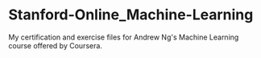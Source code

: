 # Stanford-Online_Machine-Learning
My certification and exercise files for Andrew Ng's Machine Learning course offered by Coursera.
